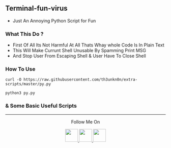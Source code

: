 ## Terminal-fun-virus
* Just An Annoying Python Script for Fun
### What This Do ?
* First Of All Its Not Harmful At All Thats Whay whole Code Is In Plain Text
* This Will Make Currunt Shell Unusable By Spamming Print MSG
* And Stop User From Escaping Shell & User Have To Close Shell
### How To Use
```
curl -O https://raw.githubusercontent.com/th3unkn0n/extra-scripts/master/py.py

python3 py.py
```

### & Some Basic Useful Scripts

---
<p align="center">
  Follow Me On
</p>
<p align="center">
  <a href="https://youtube.com/theunknon">
    <img src="https://www.iconsdb.com/icons/preview/black/youtube-4-xxl.png" width="40" height="40">
  </a>
  <a href="https://github.com/th3unkn0n">
    <img src="https://www.iconsdb.com/icons/preview/black/github-9-xxl.png" width="40" height="40">
  </a>
  <a href="https://instagram.com/th3unknon">
    <img src="https://www.iconsdb.com/icons/preview/black/instagram-4-xxl.png" width="40" height="40">
  </a>
</p>
